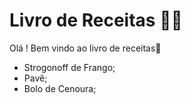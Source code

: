 # Livro de Receitas :man_cook:

Olá !  Bem vindo ao livro de receitas:cookie:

- Strogonoff de Frango;
- Pavê;
- Bolo de Cenoura;

